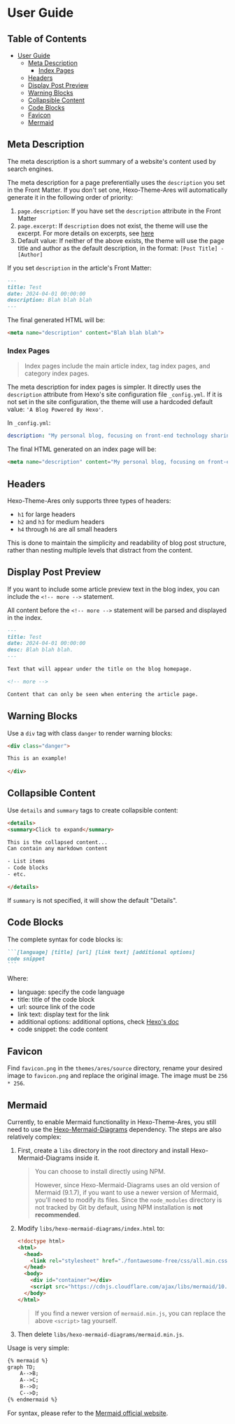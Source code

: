 # User Guide

## Table of Contents <!-- omit in toc -->

- [User Guide](#user-guide)
  - [Meta Description](#meta-description)
    - [Index Pages](#index-pages)
  - [Headers](#headers)
  - [Display Post Preview](#display-post-preview)
  - [Warning Blocks](#warning-blocks)
  - [Collapsible Content](#collapsible-content)
  - [Code Blocks](#code-blocks)
  - [Favicon](#favicon)
  - [Mermaid](#mermaid)

## Meta Description

The meta description is a short summary of a website's content used by search engines.

The meta description for a page preferentially uses the `description` you set in the Front Matter. If you don't set one, Hexo-Theme-Ares will automatically generate it in the following order of priority:

1. `page.description`: If you have set the `description` attribute in the Front Matter
2. `page.excerpt`: If `description` does not exist, the theme will use the excerpt. For more details on excerpts, see [here](#display-post-preview)
3. Default value: If neither of the above exists, the theme will use the page title and author as the default description, in the format: `[Post Title] - [Author]`

If you set `description` in the article's Front Matter:

```markdown
---
title: Test
date: 2024-04-01 00:00:00
description: Blah blah blah
---
```

The final generated HTML will be:

```html
<meta name="description" content="Blah blah blah">
```

### Index Pages

> Index pages include the main article index, tag index pages, and category index pages.

The meta description for index pages is simpler. It directly uses the `description` attribute from Hexo's site configuration file `_config.yml`. If it is not set in the site configuration, the theme will use a hardcoded default value: `'A Blog Powered By Hexo'`.

In `_config.yml`:

```yaml
description: "My personal blog, focusing on front-end technology sharing."
```

The final HTML generated on an index page will be:

```html
<meta name="description" content="My personal blog, focusing on front-end technology sharing.">
```

## Headers

Hexo-Theme-Ares only supports three types of headers:

- `h1` for large headers
- `h2` and `h3` for medium headers
- `h4` through `h6` are all small headers

This is done to maintain the simplicity and readability of blog post structure, rather than nesting multiple levels that distract from the content.

## Display Post Preview

If you want to include some article preview text in the blog index, you can include the `<!-- more -->` statement.

All content before the `<!-- more -->` statement will be parsed and displayed in the index.

```markdown
---
title: Test
date: 2024-04-01 00:00:00
desc: Blah blah blah.
---

Text that will appear under the title on the blog homepage.

<!-- more -->

Content that can only be seen when entering the article page.
```

## Warning Blocks

Use a `div` tag with class `danger` to render warning blocks:

```html
<div class="danger">

This is an example!		
		
</div>
```

## Collapsible Content

Use `details` and `summary` tags to create collapsible content:

```html
<details>
<summary>Click to expand</summary>

This is the collapsed content...
Can contain any markdown content

- List items
- Code blocks
- etc.

</details>
```

If `summary` is not specified, it will show the default "Details".

## Code Blocks

The complete syntax for code blocks is:

````markdown
```[language] [title] [url] [link text] [additional options]
code snippet
```
````

Where:

- language: specify the code language
- title: title of the code block
- url: source link of the code
- link text: display text for the link
- additional options: additional options, check [Hexo's doc](https://hexo.io/docs/tag-plugins.html#Code-Block)
- code snippet: the code content

## Favicon

Find `favicon.png` in the `themes/ares/source` directory, rename your desired image to `favicon.png` and replace the original image. The image must be `256 * 256`.

## Mermaid

Currently, to enable Mermaid functionality in Hexo-Theme-Ares, you still need to use the [Hexo-Mermaid-Diagrams](https://github.com/mslxl/hexo-mermaid-diagrams) dependency. The steps are also relatively complex:

1. First, create a `libs` directory in the root directory and install Hexo-Mermaid-Diagrams inside it.

    > You can choose to install directly using NPM.
    >
    > However, since Hexo-Mermaid-Diagrams uses an old version of Mermaid (9.1.7), if you want to use a newer version of Mermaid, you'll need to modify its files. Since the `node_modules` directory is not tracked by Git by default, using NPM installation is **not recommended**.

2. Modify `libs/hexo-mermaid-diagrams/index.html` to:

    ```html
    <!doctype html>
    <html>
      <head>
        <link rel="stylesheet" href="./fontawesome-free/css/all.min.css">
      </head>
      <body>
        <div id="container"></div>
        <script src="https://cdnjs.cloudflare.com/ajax/libs/mermaid/10.9.1/mermaid.min.js" integrity="sha512-6a80OTZVmEJhqYJUmYd5z8yHUCDlYnj6q9XwB/gKOEyNQV/Q8u+XeSG59a2ZKFEHGTYzgfOQKYEBtrZV7vBr+Q==" crossorigin="anonymous" referrerpolicy="no-referrer"></script>
      </body>
    </html>
    ```

    > If you find a newer version of `mermaid.min.js`, you can replace the above `<script>` tag yourself.

3. Then delete `libs/hexo-mermaid-diagrams/mermaid.min.js`.

Usage is very simple:

```markdown
{% mermaid %}
graph TD;
    A-->B;
    A-->C;
    B-->D;
    C-->D;
{% endmermaid %}
```

For syntax, please refer to the [Mermaid official website](https://mermaid.js.org/intro/).
